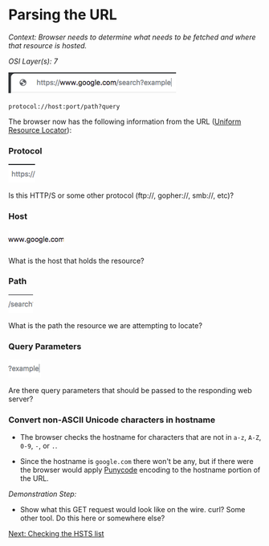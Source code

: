 # Parsing the URL

_Context: Browser needs to determine what needs to be fetched and where that resource is hosted._

_OSI Layer(s): 7_

![URL](./ref/ref2.png)

``protocol://host:port/path?query``

The browser now has the following information from the URL ([Uniform Resource Locator](https://tools.ietf.org/html/rfc1738)):

### Protocol

![proto](./ref/refProto.png)

Is this HTTP/S or some other protocol (ftp://, gopher://, smb://, etc)?

### Host

![path](./ref/refHost.png)

What is the host that holds the resource?

### Path

![resource](./ref/refPath.png)

What is the path the resource we are attempting to locate?

### Query Parameters

![query](./ref/refQuery.png)

Are there query parameters that should be passed to the responding web server?

### Convert non-ASCII Unicode characters in hostname

* The browser checks the hostname for characters that are not in `a-z`,
  `A-Z`, `0-9`, `-`, or `.`.

* Since the hostname is `google.com` there won't be any, but if there were the browser would apply [Punycode](https://en.wikipedia.org/wiki/Punycode) encoding to the hostname portion of the URL.

_Demonstration Step:_
* Show what this GET request would look like on the wire. 
curl? Some other tool.
Do this here or somewhere else?

[Next: Checking the HSTS list](./2-CheckingHSTS.md)